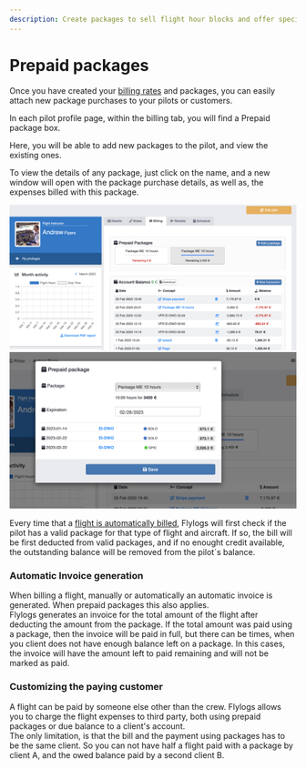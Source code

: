 ```yaml
---
description: Create packages to sell flight hour blocks and offer special prices
---
```


# Prepaid packages

Once you have created your [billing rates](billing-rates.md) and packages, you can easily attach new package purchases to your pilots or customers.

In each pilot profile page, within the billing tab, you will find a Prepaid package box.

Here, you will be able to add new packages to the pilot, and view the existing ones.

To view the details of any package, just click on the name, and a new window will open with the package purchase details, as well as, the expenses billed with this package.

![](<../.gitbook/assets/Screenshot 2023-03-02 at 20.03.32.png>)![](<../.gitbook/assets/Screenshot 2023-03-02 at 20.03.58.png>)

Every time that a [flight is automatically billed](automatic-flight-billing.md), Flylogs will first check if the pilot has a valid package for that type of flight and aircraft. If so, the bill will be first deducted from valid packages, and if no enought credit available, the outstanding balance will be removed from the pilot´s balance.

### Automatic Invoice generation

When billing a flight, manually or automatically an automatic invoice is generated. When prepaid packages this also applies.\
Flylogs generates an invoice for the total amount of the flight after deducting the amount from the package. If the total amount was paid using a package, then the invoice will be paid in full, but there can be times, when you client does not have enough balance left on a package. In this cases, the invoice will have the amount left to paid remaining and will not be marked as paid.

### Customizing the paying customer

A flight can be paid by someone else other than the crew. Flylogs allows you to charge the flight expenses to third party, both using prepaid packages or due balance to a client's account.\
The only limitation, is that the bill and the payment using packages has to be the same client. So you can not have half a flight paid with a package by client A, and the owed balance paid by a second client B.
